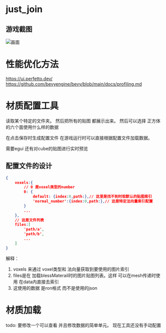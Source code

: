 # just_join

## 游戏截图
![画面](pic/test.gif)


# 性能优化方法
https://ui.perfetto.dev/
https://github.com/bevyengine/bevy/blob/main/docs/profiling.md



# 材质配置工具

读取某个特定的文件夹。
然后把所有的贴图 都展示出来。
然后可以选择  正方体的六个面使用什么样的数据

在点击保存时生成配置文件
在游戏运行时可以直接根据配置文件加载数据。

需要egui 还有对cube的贴图进行实时预览

## 配置文件的设计
```json
{
    voxels:{
        // 0 是voxel类型的number
        0: {
            default: {index:0,path:},// 这里是找不到时取默认的贴图索引
            'normal_number':{index:0,path:},// 这是特定法向量索引配置
        }
        ...
    },
    // 这是文件列表
    files:[
        'path/a',
        'path/b',
        ...
    ]
}
```
解释：
1. voxels 来通过 voxel类型和 法向量获取到要使用的图片索引
2. files是在 加载blessMaterail时的图片贴图列表。这样 可以在mesh传递时使用 在data内直接去索引
3. 这使用的数据 是ron格式 而不是使用的json

# 材质加载
todo: 要修改一个可以查看 并且修改数据的简单单元。 现在工具还没有手动配置